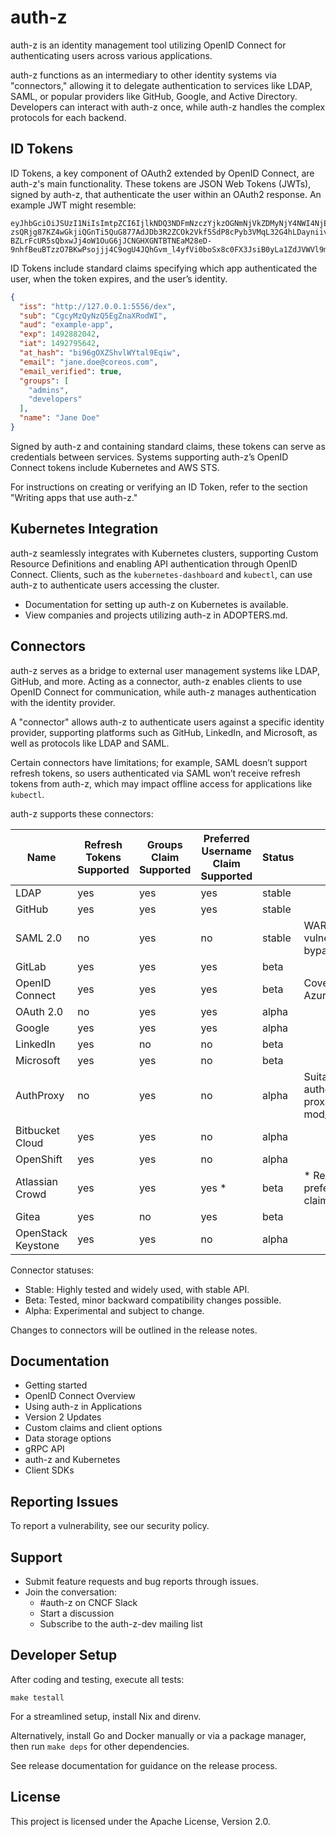 # auth-z

auth-z is an identity management tool utilizing OpenID Connect for authenticating users across various applications.

auth-z functions as an intermediary to other identity systems via "connectors," allowing it to delegate authentication to services like LDAP, SAML, or popular providers like GitHub, Google, and Active Directory. Developers can interact with auth-z once, while auth-z handles the complex protocols for each backend.

## ID Tokens

ID Tokens, a key component of OAuth2 extended by OpenID Connect, are auth-z's main functionality. These tokens are JSON Web Tokens (JWTs), signed by auth-z, that authenticate the user within an OAuth2 response. An example JWT might resemble:

```
eyJhbGciOiJSUzI1NiIsImtpZCI6IjlkNDQ3NDFmNzczYjkzOGNmNjVkZDMyNjY4NWI4NjE4MGMzMjRkOTkifQ.eyJpc3MiOiJodHRwOi8vMTI3LjAuMC4xOjU1NTYvZGV4Iiwic3ViIjoiQ2djeU16UXlOelE1RWdabmFYUm9kV0kiLCJhdWQiOiJleGFtcGxlLWFwcCIsImV4cCI6MTQ5Mjg4MjA0MiwiaWF0IjoxNDkyNzk1NjQyLCJhdF9oYXNoIjoiYmk5NmdPWFpTaHZsV1l0YWw5RXFpdyIsImVtYWlsIjoiZXJpYy5jaGlhbmdAY29yZW9zLmNvbSIsImVtYWlsX3ZlcmlmaWVkIjp0cnVlLCJncm91cHMiOlsiYWRtaW5zIiwiZGV2ZWxvcGVycyJdLCJuYW1lIjoiRXJpYyBDaGlhbmcifQ.OhROPq_0eP-zsQRjg87KZ4wGkjiQGnTi5QuG877AdJDb3R2ZCOk2Vkf5SdP8cPyb3VMqL32G4hLDayniiv8f1_ZXAde0sKrayfQ10XAXFgZl_P1yilkLdknxn6nbhDRVllpWcB12ki9vmAxklAr0B1C4kr5nI3-BZLrFcUR5sQbxwJj4oW1OuG6jJCNGHXGNTBTNEaM28eD-9nhfBeuBTzzO7BKwPsojjj4C9ogU4JQhGvm_l4yfVi0boSx8c0FX3JsiB0yLa1ZdJVWVl9m90XmbWRSD85pNDQHcWZP9hR6CMgbvGkZsgjG32qeRwUL_eNkNowSBNWLrGNPoON1gMg
```

ID Tokens include standard claims specifying which app authenticated the user, when the token expires, and the user’s identity.

```json
{
  "iss": "http://127.0.0.1:5556/dex",
  "sub": "CgcyMzQyNzQ5EgZnaXRodWI",
  "aud": "example-app",
  "exp": 1492882042,
  "iat": 1492795642,
  "at_hash": "bi96gOXZShvlWYtal9Eqiw",
  "email": "jane.doe@coreos.com",
  "email_verified": true,
  "groups": [
    "admins",
    "developers"
  ],
  "name": "Jane Doe"
}
```

Signed by auth-z and containing standard claims, these tokens can serve as credentials between services. Systems supporting auth-z’s OpenID Connect tokens include Kubernetes and AWS STS.

For instructions on creating or verifying an ID Token, refer to the section "Writing apps that use auth-z."

## Kubernetes Integration

auth-z seamlessly integrates with Kubernetes clusters, supporting Custom Resource Definitions and enabling API authentication through OpenID Connect. Clients, such as the `kubernetes-dashboard` and `kubectl`, can use auth-z to authenticate users accessing the cluster.

* Documentation for setting up auth-z on Kubernetes is available.
* View companies and projects utilizing auth-z in ADOPTERS.md.

## Connectors

auth-z serves as a bridge to external user management systems like LDAP, GitHub, and more. Acting as a connector, auth-z enables clients to use OpenID Connect for communication, while auth-z manages authentication with the identity provider.

A "connector" allows auth-z to authenticate users against a specific identity provider, supporting platforms such as GitHub, LinkedIn, and Microsoft, as well as protocols like LDAP and SAML.

Certain connectors have limitations; for example, SAML doesn’t support refresh tokens, so users authenticated via SAML won’t receive refresh tokens from auth-z, which may impact offline access for applications like `kubectl`.

auth-z supports these connectors:

| Name               | Refresh Tokens Supported | Groups Claim Supported | Preferred Username Claim Supported | Status | Notes                                                            |
| ------------------ | ------------------------ | ---------------------- | ---------------------------------- | ------ | ---------------------------------------------------------------- |
| LDAP               | yes                      | yes                    | yes                                | stable |                                                                  |
| GitHub             | yes                      | yes                    | yes                                | stable |                                                                  |
| SAML 2.0           | no                       | yes                    | no                                 | stable | WARNING: SAML is vulnerable to auth bypasses                     |
| GitLab             | yes                      | yes                    | yes                                | beta   |                                                                  |
| OpenID Connect     | yes                      | yes                    | yes                                | beta   | Covers Salesforce, Azure, etc.                                   |
| OAuth 2.0          | no                       | yes                    | yes                                | alpha  |                                                                  |
| Google             | yes                      | yes                    | yes                                | alpha  |                                                                  |
| LinkedIn           | yes                      | no                     | no                                 | beta   |                                                                  |
| Microsoft          | yes                      | yes                    | no                                 | beta   |                                                                  |
| AuthProxy          | no                       | yes                    | no                                 | alpha  | Suitable for authentication proxies like Apache mod_auth         |
| Bitbucket Cloud    | yes                      | yes                    | no                                 | alpha  |                                                                  |
| OpenShift          | yes                      | yes                    | no                                 | alpha  |                                                                  |
| Atlassian Crowd    | yes                      | yes                    | yes *                              | beta   | * Requires preferred_username claim setup                        |
| Gitea              | yes                      | no                     | yes                                | beta   |                                                                  |
| OpenStack Keystone | yes                      | yes                    | no                                 | alpha  |                                                                  |

Connector statuses:
* Stable: Highly tested and widely used, with stable API.
* Beta: Tested, minor backward compatibility changes possible.
* Alpha: Experimental and subject to change.

Changes to connectors will be outlined in the release notes.

## Documentation

* Getting started
* OpenID Connect Overview
* Using auth-z in Applications
* Version 2 Updates
* Custom claims and client options
* Data storage options
* gRPC API
* auth-z and Kubernetes
* Client SDKs

## Reporting Issues

To report a vulnerability, see our security policy.

## Support

- Submit feature requests and bug reports through issues.
- Join the conversation:
  - #auth-z on CNCF Slack
  - Start a discussion
  - Subscribe to the auth-z-dev mailing list

## Developer Setup

After coding and testing, execute all tests:

```shell
make testall
```

For a streamlined setup, install Nix and direnv.

Alternatively, install Go and Docker manually or via a package manager, then run `make deps` for other dependencies.

See release documentation for guidance on the release process.

## License

This project is licensed under the Apache License, Version 2.0.
